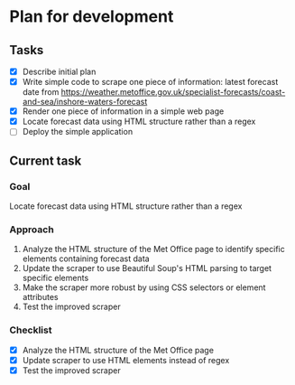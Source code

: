 # Plan for development

## Tasks

- [x] Describe initial plan
- [x] Write simple code to scrape one piece of information:
      latest forecast date from https://weather.metoffice.gov.uk/specialist-forecasts/coast-and-sea/inshore-waters-forecast
- [x] Render one piece of information in a simple web page
- [x] Locate forecast data using HTML structure rather than a regex
- [ ] Deploy the simple application

## Current task

### Goal
Locate forecast data using HTML structure rather than a regex

### Approach
1. Analyze the HTML structure of the Met Office page to identify specific elements containing forecast data
2. Update the scraper to use Beautiful Soup's HTML parsing to target specific elements
3. Make the scraper more robust by using CSS selectors or element attributes
4. Test the improved scraper

### Checklist
- [x] Analyze the HTML structure of the Met Office page
- [x] Update scraper to use HTML elements instead of regex
- [x] Test the improved scraper
